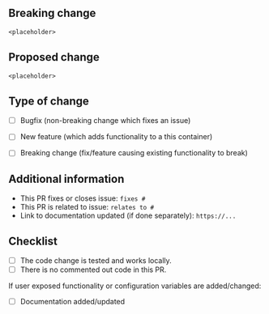 <!--
  You are amazing! Thanks for contributing to our project!
  Please, DO NOT DELETE ANY TEXT from this template! (unless instructed).
  Also, please create PRs to DEV branch, !!NOT!! MASTER branch. 
  If necessary, when we review or such, 
  make a comment if you feel this needs to go to master directly, 
  otherwise we will merge to master when necesssary.
-->
## Breaking change
<!--
  If your PR contains a breaking change for existing users, it is important
  to tell them what breaks, how to make it work again and why we did this.
  This piece of text is published with the release notes, so it helps if you
  write it towards our users, not us.
  Note: Leave this section emtpy if this PR is NOT a breaking change.
-->
```txt
<placeholder>
```


## Proposed change
<!--
  Describe the big picture of your changes here to communicate to the
  maintainers why we should accept this pull request. If it fixes a bug
  or resolves a feature request, be sure to link to that issue in the
  additional information section.
-->
```txt
<placeholder>
```


## Type of change
<!--
  What type of change does your PR introduce?
  NOTE: Please, check only 1! box!
  If your PR requires multiple boxes to be checked, you'll most likely need to
  split it into multiple PRs. This makes things easier and faster to code review.
-->

- [ ] Bugfix (non-breaking change which fixes an issue)
- [ ] New feature (which adds functionality to a this container)
- [ ] Breaking change (fix/feature causing existing functionality to break)


## Additional information
<!--
  Details are important, and help maintainers processing your PR.
  Please be sure to fill out additional details, if applicable.
-->

- This PR fixes or closes issue: ```fixes #```
- This PR is related to issue: ```relates to #```
- Link to documentation updated (if done separately): ```https://...```

## Checklist
<!--
  Put an `x` in the boxes that apply. You can also fill these out after
  creating the PR. If you're unsure about any of them, don't hesitate to ask.
  We're here to help! This is simply a reminder of what we are going to look
  for before merging your code.
-->

- [ ] The code change is tested and works locally.
- [ ] There is no commented out code in this PR.

If user exposed functionality or configuration variables are added/changed:

- [ ] Documentation added/updated

<!-- Please check *Preview* before submitting -->
